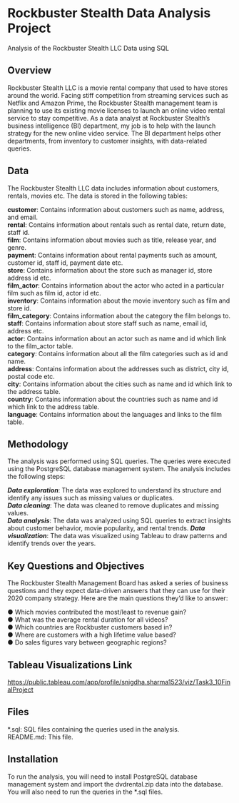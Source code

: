 # Rockbuster Stealth Data Analysis Project
Analysis of the Rockbuster Stealth LLC Data using SQL


## Overview
Rockbuster Stealth LLC is a movie rental company that used to have stores around the world. Facing stiff competition from streaming services such as Netflix and Amazon Prime, the Rockbuster Stealth management team is planning to use its existing movie licenses to launch an online video rental service to stay competitive.
As a data analyst at Rockbuster Stealth’s business intelligence (BI) department, my job is to help with the launch strategy for the new online video service. The BI department helps other departments, from inventory to customer insights, with data-related queries. 

## Data
The Rockbuster Stealth LLC data includes information about customers, rentals, movies etc. The data is stored in the following tables:

**customer**: Contains information about customers such as name, address, and email.  
**rental**: Contains information about rentals such as rental date, return date, staff id.  
**film**: Contains information about movies such as title, release year, and genre.  
**payment**: Contains information about rental payments such as amount, customer id, staff id, payment date etc.  
**store**: Contains information about the store such as manager id, store address id etc.  
**film_actor**: Contains information about the actor who acted in a particular film such as film id, actor id etc.  
**inventory**: Contains information about the movie inventory such as film and store id.  
**film_category**: Contains information about the category the film belongs to.  
**staff**: Contains information about store staff such as name, email id, address etc.  
**actor**: Contains information about an actor such as name and id which link to the film_actor table.  
**category**: Contains information about all the film categories such as id and name.  
**address**: Contains information about the addresses such as district, city id, postal code etc.  
**city**: Contains information about the cities such as name and id which link to the address table.  
**country**: Contains information about the countries such as name and id which link to the address table.  
**language**: Contains information about the languages and links to the film table.  

## Methodology
The analysis was performed using SQL queries. The queries were executed using the PostgreSQL database management system. The analysis includes the following steps:

_**Data exploration**_: The data was explored to understand its structure and identify any issues such as missing values or duplicates.  
_**Data cleaning**_: The data was cleaned to remove duplicates and missing values.  
_**Data analysis**_: The data was analyzed using SQL queries to extract insights about customer behavior, movie popularity, and rental trends. 
_**Data visualization**_: The data was visualized using Tableau to draw patterns and identify trends over the years.  

## Key Questions and Objectives
The Rockbuster Stealth Management Board has asked a series of business questions and they expect data-driven answers that they can use for their 2020 company strategy.
Here are the main questions they’d like to answer:

● Which movies contributed the most/least to revenue gain?  
● What was the average rental duration for all videos?  
● Which countries are Rockbuster customers based in?  
● Where are customers with a high lifetime value based?  
● Do sales figures vary between geographic regions?  

## Tableau Visualizations Link
https://public.tableau.com/app/profile/snigdha.sharma1523/viz/Task3_10FinalProject

## Files
*.sql: SQL files containing the queries used in the analysis.  
README.md: This file.  

## Installation
To run the analysis, you will need to install PostgreSQL database management system and import the dvdrental.zip data into the database. You will also need to run the queries in the *.sql files.
